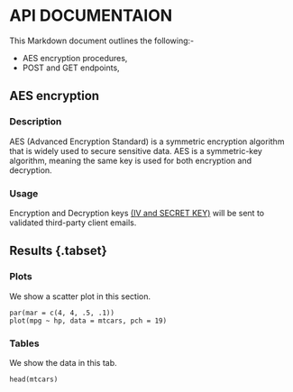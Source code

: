 # API DOCUMENTAION
This Markdown document outlines the following:-
* AES encryption procedures, 
* POST and GET endpoints, 
<!-- * error handling, and 
* authentication requirements for your API.  -->

## AES encryption
### Description
AES (Advanced Encryption Standard) is a symmetric encryption algorithm that is widely used to secure sensitive data. AES is a symmetric-key algorithm, meaning the same key is used for both encryption and decryption. <br>

### Usage

Encryption and Decryption keys <u>(IV and SECRET KEY)</u> will be sent to  validated third-party client emails.

## Results {.tabset}
### Plots

We show a scatter plot in this section.

```{r, fig.dim=c(5, 3)}
par(mar = c(4, 4, .5, .1))
plot(mpg ~ hp, data = mtcars, pch = 19)
```

### Tables

We show the data in this tab.

```{r}
head(mtcars)
```

